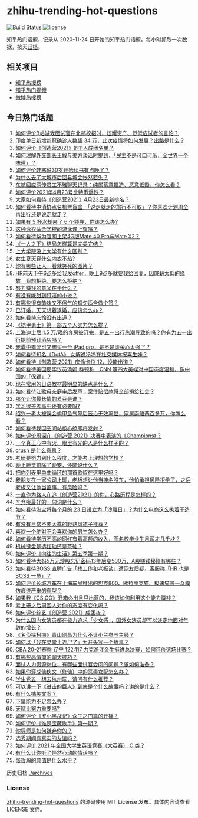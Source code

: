 # zhihu-trending-hot-questions

[![Build Status](https://github.com/justjavac/zhihu-trending-hot-questions/workflows/ci/badge.svg?branch=master)](https://github.com/justjavac/zhihu-trending-hot-questions/actions)
[![license](https://img.shields.io/github/license/justjavac/zhihu-trending-hot-questions)](https://github.com/justjavac/zhihu-trending-hot-questions/blob/master/LICENSE)

知乎热门话题，记录从 2020-11-24 日开始的知乎热门话题。每小时抓取一次数据，按天[归档](./archives)。

## 相关项目

- [知乎热搜榜](https://github.com/justjavac/zhihu-trending-top-search)
- [知乎热门视频](https://github.com/justjavac/zhihu-trending-hot-video)
- [微博热搜榜](https://github.com/justjavac/weibo-trending-hot-search)

## 今日热门话题

<!-- BEGIN -->
<!-- 最后更新时间 Sun Apr 25 2021 07:01:07 GMT+0800 (China Standard Time) -->
1. [如何评价B站游戏面试官在北邮校招时，炫耀资产、贬低应试者的言论？](https://www.zhihu.com/question/456232727)
1. [印度单日新增新冠确诊人数超 34 万，此次疫情将如何发展？出路是什么？](https://www.zhihu.com/question/456287206)
1. [如何评价《创造营2021》的11人成团名单？](https://www.zhihu.com/question/456359212)
1. [如何理解外交部长王毅与美方谈话时提到，「民主不是可口可乐，全世界一个味道」？](https://www.zhihu.com/question/456249362)
1. [如何评价韩寒说30岁开始读书有点晚了？](https://www.zhihu.com/question/456038855)
1. [为什么去了大城市后回县城会怅然若失？](https://www.zhihu.com/question/455414459)
1. [东航回应网传员工不雅聊天记录：纯属蓄意捏造、恶意诋毁，你怎么看？](https://www.zhihu.com/question/456005243)
1. [如何评价2021年4月23号比特币爆跌？](https://www.zhihu.com/question/456098802)
1. [大家如何看待《创造营2021》4月23日最新排名？](https://www.zhihu.com/question/456132128)
1. [如何看待中消协点名机票盲盒，「说走就走的旅行不可取」？你喜欢计划周全再出行还是说走就走？](https://www.zhihu.com/question/456162853)
1. [如果有 5 杯水却来了 6 个领导，你该怎么办?](https://www.zhihu.com/question/451003725)
1. [这种泳衣适合学校的游泳课上穿吗？](https://www.zhihu.com/question/275856282)
1. [如何看待华为官网上架4G版Mate 40 Pro与Mate X2？](https://www.zhihu.com/question/456139627)
1. [《一人之下》结局怎样算是完美完结？](https://www.zhihu.com/question/453659082)
1. [上大学跟没上大学有什么区别？](https://www.zhihu.com/question/449157690)
1. [女生夏天穿什么内衣不热?](https://www.zhihu.com/question/393443526)
1. [你有哪些让人一看就笑死的图片？](https://www.zhihu.com/question/449542337)
1. [HR前天下午6点多给我发offer，晚上9点多就要我给回复，因底薪太低的缘故，我想拒绝，要怎么拒绝？](https://www.zhihu.com/question/419480907)
1. [努力赚钱的意义在于什么？](https://www.zhihu.com/question/455345268)
1. [有没有能甜到打滚的小说？](https://www.zhihu.com/question/440275476)
1. [有哪些很有韵味又不俗气的短句适合做个签？](https://www.zhihu.com/question/265579956)
1. [已订婚，天天想着退婚，应该怎么办？](https://www.zhihu.com/question/454942755)
1. [如何看待庆怜没有出道？](https://www.zhihu.com/question/456375790)
1. [《铠甲勇士》第一部五个人实力怎么排？](https://www.zhihu.com/question/378418315)
1. [上海迪士尼 1.5 万/晚的套房被订完，是五一出行热潮导致的吗？你有为五一出行提前预订酒店吗？](https://www.zhihu.com/question/456092642)
1. [我囊中羞涩可又想买一台 iPad pro，是不是虚荣心太强了？](https://www.zhihu.com/question/447306269)
1. [如何看待知名《DotA》 女解说冷冷在社交媒体报喜生娃？](https://www.zhihu.com/question/456113838)
1. [如何看待《创造营 2021》庆怜卡位 12，没能出道？](https://www.zhihu.com/question/456378560)
1. [如何看待美国反华议员汤姆·科顿称：CNN 等四大美媒对中国态度温和，像中国的「保镖」？](https://www.zhihu.com/question/456256296)
1. [现在常用的日语教材最明显的缺点是什么？](https://www.zhihu.com/question/60225391)
1. [如何看待江歌母亲庭审后发声：案件赔偿款将全部捐给社会？](https://www.zhihu.com/question/456188979)
1. [那个让你最长情的爱豆是谁？](https://www.zhihu.com/question/450221257)
1. [学习很差考高中还有必要吗?](https://www.zhihu.com/question/456072490)
1. [绍兴一老太被误会偷甲鱼气晕后医治无效离世，家属索赔两百多万，你怎么看？](https://www.zhihu.com/question/455959580)
1. [如何看待我国空间站核心舱即将发射？](https://www.zhihu.com/question/455919474)
1. [如何评价周深在《创造营 2021》决赛中表演的《Champions》？](https://www.zhihu.com/question/456349482)
1. [一个真正心中有火、眼里有光的人是什么样子的？](https://www.zhihu.com/question/424454066)
1. [crush 是什么意思？](https://www.zhihu.com/question/40195631)
1. [考研要努力到什么程度，才能考上理想的学校？](https://www.zhihu.com/question/35688931)
1. [晚上睡觉前除了晚安，还能说什么？](https://www.zhihu.com/question/318163620)
1. [把你列表里单曲循环的那首歌留在这里好吗？](https://www.zhihu.com/question/455540026)
1. [我朋友在一家公司上班，老板想让他当挂名股东，他怕承担风险拒绝了，之后老板又让他当监事，有风险吗？](https://www.zhihu.com/question/362109964)
1. [一直作为路人在追《创造营2021》的你，心路历程是怎样的？](https://www.zhihu.com/question/455633431)
1. [辛弃疾最好的一句词是什么？](https://www.zhihu.com/question/47242721)
1. [如何看待淘宝将每个月的 23 日设立为「沙雕日」？为什么电商这么执着于造节？](https://www.zhihu.com/question/456121329)
1. [有没有日常不要太露的轻熟风裙子推荐？](https://www.zhihu.com/question/323077384)
1. [喜欢一个绝对不会喜欢你的男生怎么办？](https://www.zhihu.com/question/454831734)
1. [如何看待学历不高的网红有着高额的收入，而名校毕业生月薪才几千块？](https://www.zhihu.com/question/456187768)
1. [机械键盘是选红轴还是茶轴？](https://www.zhihu.com/question/286600171)
1. [如何评价《向往的生活》第五季第一期？](https://www.zhihu.com/question/456150903)
1. [如何看待大妈5万元炒股忘记密码13年后变500万，A股赚钱秘籍有哪些？](https://www.zhihu.com/question/456204254)
1. [如何看待BOSS 直聘广告「找工作和老板谈」遭网友质疑，客服称「HR 也是 BOSS 一员」？](https://www.zhihu.com/question/456125660)
1. [如何评价长城汽车在上海车展推出的坦克800、欧拉朋克猫、极速猫等一众模仿痕迹严重的车型？](https://www.zhihu.com/question/456039131)
1. [如果我《CS:GO》开箱必出且只出蓝的，我该如何利用这个能力赚钱？](https://www.zhihu.com/question/455486625)
1. [考上研之后周围人对你的态度有变化吗？](https://www.zhihu.com/question/60111937)
1. [如何评价综艺《创造营 2021》成团夜？](https://www.zhihu.com/question/456324871)
1. [为什么国内女演员都在极力追求「少女感」，国外女演员却可以淡定地面对年龄的增长？](https://www.zhihu.com/question/325351861)
1. [《名侦探柯南》青山刚昌为什么不让小兰参与主线？](https://www.zhihu.com/question/432532554)
1. [如何以「我在灵堂上诈尸了」为开头写一个故事？](https://www.zhihu.com/question/452519152)
1. [CBA 20-21赛季 辽宁 122:117 力克浙江金牛挺进总决赛，如何评价这场比赛？](https://www.zhihu.com/question/456179430)
1. [有哪些高情商的聊天技巧？](https://www.zhihu.com/question/327635458)
1. [面试人力资源岗位，有哪些面试官会问的问题？该如何准备？](https://www.zhihu.com/question/290257382)
1. [如果你穿成仙侠文（修仙）中的恶毒女配怎么办？](https://www.zhihu.com/question/411381145)
1. [学生党五一想去杭州玩，请问有什么推荐？](https://www.zhihu.com/question/454167248)
1. [可以讲一下《进击的巨人》到底是个什么故事吗？讲的是什么？](https://www.zhihu.com/question/59889547)
1. [有什么搞笑文案？](https://www.zhihu.com/question/437053807)
1. [下属能力不足怎么办？](https://www.zhihu.com/question/451793430)
1. [天赋比努力重要吗?](https://www.zhihu.com/question/452952304)
1. [如何评价《罗小黑战记》众生之门篇的开播？](https://www.zhihu.com/question/456205165)
1. [如何评价《谁是宝藏歌手》第一期？](https://www.zhihu.com/question/456184009)
1. [你导师是如何嫌弃你的？](https://www.zhihu.com/question/37098794)
1. [选秀期间有真实的友谊吗？](https://www.zhihu.com/question/453876014)
1. [如何评价 2021 年全国大学生英语竞赛（大英赛） C 类？](https://www.zhihu.com/question/456268335)
1. [有什么让你听了怦然心动的情话吗？](https://www.zhihu.com/question/362810606)
1. [张哲瀚的颜值是什么水平？](https://www.zhihu.com/question/454676355)
<!-- END -->

历史归档 [./archives](./archives)

### License

[zhihu-trending-hot-questions](https://github.com/justjavac/zhihu-trending-hot-questions) 的源码使用 MIT License 发布。具体内容请查看 [LICENSE](./LICENSE) 文件。
